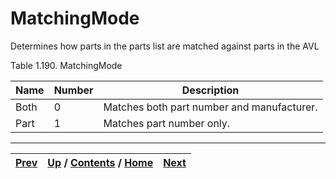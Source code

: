 
# MatchingMode

Determines how parts in the parts list are matched against parts in the AVL

Table 1.190. MatchingMode

Name| Number| Description  
---|---|---  
Both| 0| Matches both part number and manufacturer.  
Part| 1| Matches part number only.  
  
  

* * *

[Prev](ch01s08s15.md) | [Up](ch01s08.md) / [Contents](index.md) / [Home](../../index.htm)|  [Next](ch01s09.md)  
---|---|---

